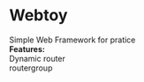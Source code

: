 # Webtoy
Simple Web Framework for pratice
<br>
<b>Features:</b>
<br>
Dynamic router<br>
routergroup<br>
